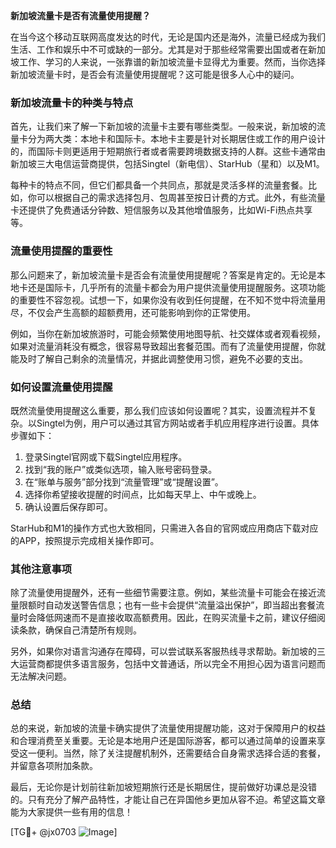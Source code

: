 **新加坡流量卡是否有流量使用提醒？**

在当今这个移动互联网高度发达的时代，无论是国内还是海外，流量已经成为我们生活、工作和娱乐中不可或缺的一部分。尤其是对于那些经常需要出国或者在新加坡工作、学习的人来说，一张靠谱的新加坡流量卡显得尤为重要。然而，当你选择新加坡流量卡时，是否会有流量使用提醒呢？这可能是很多人心中的疑问。

### **新加坡流量卡的种类与特点**
首先，让我们来了解一下新加坡的流量卡主要有哪些类型。一般来说，新加坡的流量卡分为两大类：本地卡和国际卡。本地卡主要是针对长期居住或工作的用户设计的，而国际卡则更适用于短期旅行者或者需要跨境数据支持的人群。这些卡通常由新加坡三大电信运营商提供，包括Singtel（新电信）、StarHub（星和）以及M1。

每种卡的特点不同，但它们都具备一个共同点，那就是灵活多样的流量套餐。比如，你可以根据自己的需求选择包月、包周甚至按日计费的方式。此外，有些流量卡还提供了免费通话分钟数、短信服务以及其他增值服务，比如Wi-Fi热点共享等。

### **流量使用提醒的重要性**
那么问题来了，新加坡流量卡是否会有流量使用提醒呢？答案是肯定的。无论是本地卡还是国际卡，几乎所有的流量卡都会为用户提供流量使用提醒服务。这项功能的重要性不容忽视。试想一下，如果你没有收到任何提醒，在不知不觉中将流量用尽，不仅会产生高额的超额费用，还可能影响到你的正常使用。

例如，当你在新加坡旅游时，可能会频繁使用地图导航、社交媒体或者观看视频，如果对流量消耗没有概念，很容易导致超出套餐范围。而有了流量使用提醒，你就能及时了解自己剩余的流量情况，并据此调整使用习惯，避免不必要的支出。

### **如何设置流量使用提醒**
既然流量使用提醒这么重要，那么我们应该如何设置呢？其实，设置流程并不复杂。以Singtel为例，用户可以通过其官方网站或者手机应用程序进行设置。具体步骤如下：

1. 登录Singtel官网或下载Singtel应用程序。
2. 找到“我的账户”或类似选项，输入账号密码登录。
3. 在“账单与服务”部分找到“流量管理”或“提醒设置”。
4. 选择你希望接收提醒的时间点，比如每天早上、中午或晚上。
5. 确认设置后保存即可。

StarHub和M1的操作方式也大致相同，只需进入各自的官网或应用商店下载对应的APP，按照提示完成相关操作即可。

### **其他注意事项**
除了流量使用提醒外，还有一些细节需要注意。例如，某些流量卡可能会在接近流量限额时自动发送警告信息；也有一些卡会提供“流量溢出保护”，即当超出套餐流量时会降低网速而不是直接收取高额费用。因此，在购买流量卡之前，建议仔细阅读条款，确保自己清楚所有规则。

另外，如果你对语言沟通存在障碍，可以尝试联系客服热线寻求帮助。新加坡的三大运营商都提供多语言服务，包括中文普通话，所以完全不用担心因为语言问题而无法解决问题。

### **总结**
总的来说，新加坡的流量卡确实提供了流量使用提醒功能，这对于保障用户的权益和合理消费至关重要。无论是本地用户还是国际游客，都可以通过简单的设置来享受这一便利。当然，除了关注提醒机制外，还需要结合自身需求选择合适的套餐，并留意各项附加条款。

最后，无论你是计划前往新加坡短期旅行还是长期居住，提前做好功课总是没错的。只有充分了解产品特性，才能让自己在异国他乡更加从容不迫。希望这篇文章能为大家提供一些有用的信息！

[TG💪+ @jx0703 ![Image](https://github.com/user-attachments/assets/dbca1d08-cadb-493c-b0ec-ad6f7a83f270)]